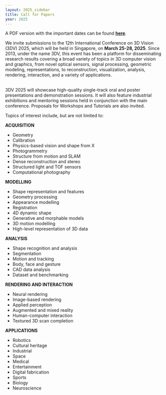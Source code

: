 ```yaml
---
layout: 2025_sidebar
title: Call for Papers
year: 2025
---
```

A PDF version with the important dates can be found <a href="{{site.url}}/files/2025/3DV2025_Call_For_Papers.pdf" target="_blank">**here**</a>.


We invite submissions to the 12th International Conference on 3D Vision (3DV) 2025, which will be held in Singapore, on **March 25-28, 2025**. Since 2013, under the name 3DV, this event has been a platform for disseminating research results covering a broad variety of topics in 3D computer vision and graphics, from novel optical sensors, signal processing, geometric modeling, representations, to reconstruction, visualization, analysis, rendering, interaction, and a variety of applications. 


<br>
3DV 2025 will showcase high-quality single-track oral and poster presentations and demonstration sessions. It will also feature industrial exhibitions and mentoring sessions held in conjunction with the main conference. Proposals for Workshops and Tutorials are also invited. 

Topics of interest include, but are not limited to:

**ACQUISITION**
- Geometry
- Calibration
- Physics-based vision and shape from X
- Photogrammetry
- Structure from motion and SLAM
- Dense reconstruction and stereo
- Structured light and TOF sensors
- Computational photography

**MODELLING**
- Shape representation and features
- Geometry processing
- Appearance modelling
- Registration
- 4D dynamic shape
- Generative and morphable models
- 3D motion modelling
- High-level representation of 3D data

**ANALYSIS**
- Shape recognition and analysis
- Segmentation
- Motion and tracking
- Body, face and gesture
- CAD data analysis
- Dataset and benchmarking

**RENDERING AND INTERACTION**
- Neural rendering
- Image-based rendering
- Applied perception
- Augmented and mixed reality
- Human-computer interaction
- Textured 3D scan completion

**APPLICATIONS**
- Robotics
- Cultural heritage
- Industrial
- Space
- Medical
- Entertainment
- Digital fabrication
- Sports
- Biology
- Neuroscience
